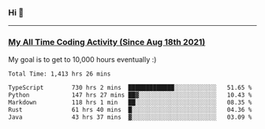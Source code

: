 ### Hi 🙂

---

### <a href="https://wakatime.com/@Eroxl">My All Time Coding Activity (Since Aug 18th 2021)</a>
My goal is to get to 10,000 hours eventually :)
<!--START_SECTION:waka-->

```txt
Total Time: 1,413 hrs 26 mins

TypeScript        730 hrs 2 mins  █████████████░░░░░░░░░░░░   51.65 %
Python            147 hrs 27 mins ██▓░░░░░░░░░░░░░░░░░░░░░░   10.43 %
Markdown          118 hrs 1 min   ██░░░░░░░░░░░░░░░░░░░░░░░   08.35 %
Rust              61 hrs 40 mins  █░░░░░░░░░░░░░░░░░░░░░░░░   04.36 %
Java              43 hrs 37 mins  ▓░░░░░░░░░░░░░░░░░░░░░░░░   03.09 %
```

<!--END_SECTION:waka-->
